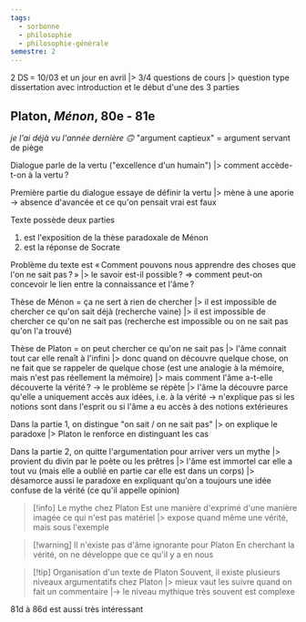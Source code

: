 ```yaml
---
tags:
  - sorbonne
  - philosophie
  - philosophie-générale
semestre: 2
---
```

2 DS = 10/03 et un jour en avril
|> 3/4 questions de cours
|> question type dissertation avec introduction et le début d'une des 3 parties
## Platon, _Ménon_, 80e - 81e
*je l'ai déjà vu l'année dernière 🙃*
"argument captieux" = argument servant de piège

Dialogue parle de la vertu ("excellence d'un humain")
|> comment accède-t-on à la vertu ?

Première partie du dialogue essaye de définir la vertu
|> mène à une aporie -> absence d'avancée et ce qu'on pensait vrai est faux

Texte possède deux parties
1. est l'exposition de la thèse paradoxale de Ménon
2. est la réponse de Socrate

Problème du texte est « Comment pouvons nous apprendre des choses que l'on ne sait pas ? »
|> le savoir est-il possible ?
=> comment peut-on concevoir le lien entre la connaissance et l'âme ?

Thèse de Ménon = ça ne sert à rien de chercher
|> il est impossible de chercher ce qu'on sait déjà (recherche vaine)
|> il est impossible de chercher ce qu'on ne sait pas (recherche est impossible ou on ne sait pas qu'on l'a trouvé)

Thèse de Platon = on peut chercher ce qu'on ne sait pas
|> l'âme connait tout car elle renaît à l'infini
|> donc quand on découvre quelque chose, on ne fait que se rappeler de quelque chose (est une analogie à la mémoire, mais n'est pas réellement la mémoire)
|> mais comment l'âme a-t-elle découverte la vérité ? -> le problème se répète
|> l'âme la découvre parce qu'elle a uniquement accès aux idées, i.e. à la vérité
-> n'explique pas si les notions sont dans l'esprit ou si l'âme a eu accès à des notions extérieures

Dans la partie 1, on distingue "on sait / on ne sait pas"
|> on explique le paradoxe
|> Platon le renforce en distinguant les cas

Dans la partie 2, on quitte l'argumentation pour arriver vers un mythe
|> provient du divin par le poète ou les prêtres
|> l'âme est immortel car elle a tout vu (mais elle a oublié en partie car elle est dans un corps)
|> désamorce aussi le paradoxe en expliquant qu'on a toujours une idée confuse de la vérité (ce qu'il appelle opinion)

> [!info] Le mythe chez Platon
> Est une manière d'exprimé d'une manière imagée ce qui n'est pas matériel
> |> expose quand même une vérité, mais sous l'exemple

> [!warning] Il n'existe pas d'âme ignorante pour Platon
> En cherchant la vérité, on ne développe que ce qu'il y a en nous

> [!tip] Organisation d'un texte de Platon
> Souvent, il existe plusieurs niveaux argumentatifs chez Platon
> |> mieux vaut les suivre quand on fait un commentaire
> |-> le niveau mythique très souvent est complexe

81d à 86d est aussi très intéressant